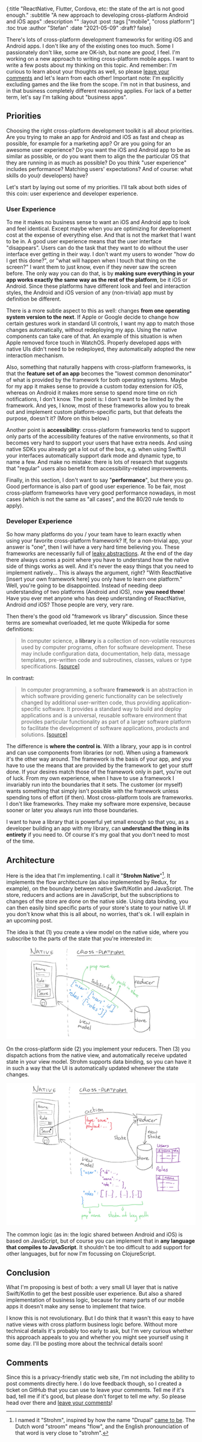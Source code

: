 {:title "ReactNative, Flutter, Cordova, etc: the state of the art is not good enough."
 :subtitle "A new approach to developing cross-platform Android and iOS apps"
 :description ""
 :layout :post
 :tags ["mobile", "cross platform"]
 :toc true
 :author "Stefan"
 :date "2021-05-09"
 :draft? false}

There's lots of cross-platform development frameworks for writing iOS and
Android apps. I don't like any of the existing ones too much. Some I
passionately don't like, some are OK-ish, but none are _good_, I feel. I'm
working on a new approach to writing cross-platform mobile apps. I want to write
a few posts about my thinking on this topic. And remember: I'm curious to learn
about your thoughts as well, so please [leave your comments][comments] and let's
learn from each other! Important note: I'm explicitly excluding games and the
like from the scope. I'm not in that business, and in that business completely
different reasoning applies. For lack of a better term, let's say I'm talking
about "business apps".

## Priorities

Choosing the right cross-platform development toolkit is all about priorities.
Are you trying to make an app for Android and iOS as fast and cheap as possible,
for example for a marketing app? Or are you going for an awesome user
experience? Do you want the iOS and Android app to be as similar as possible, or
do you want them to align the the particular OS that they are running in as much
as possible? Do you think "user experience" includes performance? Matching
users' expectations? And of course: what skills do you(r developers) have?

Let's start by laying out some of my priorities. I'll talk about both sides
of this coin: user experience and developer experience.

### User Experience

To me it makes no business sense to want an iOS and Android app to look and feel
identical. Except maybe when you are optimizing for development cost at the
expense of everything else. And that is not the market that I want to be in. A
good user experience means that the user interface "disappears". Users can do
the task that they want to do without the user interface ever getting in their
way. I don't want my users to wonder "how do I get this done?", or "what will
happen when I touch that thing on the screen?" I want them to just know, even if
they never saw the screen before. The only way you can do that, is by **making
sure everything in your app works exactly the same way as the rest of the
platform**, be it iOS or Android. Since these platforms have different look and
feel and interaction styles, the Android and iOS version of any (non-trivial)
app must by definition be different.

There is a more subtle aspect to this as well: changes **from one operating
system version to the next**. If Apple or Google decide to change how certain
gestures work in standard UI controls, I want my app to match those changes
automatically, without redeploying my app. Using the native components can take
care of that. An example of this situation is when Apple removed force touch in
WatchOS. Properly developed apps with native UIs didn't need to be redeployed,
they automatically adopted the new interaction mechanism.

Also, something that naturally happens with cross-platform frameworks, is that
the **feature set of an app** becomes the "lowest common denominator" of what is
provided by the framework for both operating systems. Maybe for my app it makes
sense to provide a custom today extension for iOS, whereas on Android it makes
more sense to spend more time on rich notifications, I don't know. The point is:
I don't want to be limited by the framework. And yes, I know, most of these
frameworks allow you to break out and implement custom platform-specific parts,
but that defeats the purpose, doesn't it? (More on this below.)

Another point is **accessibility**: cross-platform frameworks tend to support only
parts of the accessibility features of the native environments, so that it
becomes very hard to support your users that have extra needs. And using native
SDKs you already get a lot out of the box, e.g. when using SwiftUI your
interfaces automatically support dark mode and dynamic type, to name a few. And
make no mistake: there is lots of research that suggests that "regular" users
also benefit from accessibility-related improvements.

Finally, in this section, I don't want to say "**performance**", but there you go.
Good performance is also part of good user experience. To be fair, most
cross-platform frameworks have very good performance nowadays, in most cases
(which is not the same as "all cases", and the 80/20 rule tends to apply).

### Developer Experience

So how many platforms do you / your team have to learn exactly when using your
favorite cross-platform framework? If, for a non-trivial app, your answer is
"one", then I will have a very hard time believing you. These frameworks are
necessarily full of [leaky abstractions][wikipedia-leaky-abstraction]. At the
end of the day there always comes a point where you have to understand how the
native side of things works as well. And it's never the easy things that you
need to implement natively... This is always the argument, right? "With
ReactNative [insert your own framework here] you only have to learn one
platform." Well, you're going to be disappointed. Instead of needing deep
understanding of two platforms (Android and iOS), now **you need three**! Have
you ever met anyone who has deep understanding of ReactNative, Android _and_
iOS? Those people are very, very rare.

Then there's the good old "framework vs library" discussion. Since these terms
are somewhat overloaded, let me quote Wikipedia for some definitions:

> In computer science, a **library** is a collection of non-volatile resources used
> by computer programs, often for software development. These may include
> configuration data, documentation, help data, message templates, pre-written
> code and subroutines, classes, values or type specifications.
> [[source]][wikipedia-library]

In contrast:

> In computer programming, a software **framework** is an abstraction in which
> software providing generic functionality can be selectively changed by
> additional user-written code, thus providing application-specific software. It
> provides a standard way to build and deploy applications and is a universal,
> reusable software environment that provides particular functionality as part
> of a larger software platform to facilitate the development of software
> applications, products and solutions. [[source]][wikipedia-framework]

The difference is **where the control is**. With a library, your app is in
control and can use components from libraries (or not). When using a framework
it's the other way around. The framework is the basis of your app, and you have
to use the means that are provided by the framework to get your stuff done. If
your desires match those of the framework only in part, you're out of luck. From
my own experience, when I have to use a framework I invariably run into the
boundaries that it sets. The customer (or myself) wants something that simply
isn't possible with the framework unless spending tons of effort (if then). Most
cross-platform tools are frameworks. I don't like frameworks. They make my
software more expensive, because sooner or later you always run into those
boundaries.

I want to have a library that is powerful yet small enough so that you, as a
developer building an app with my library, can **understand the thing in its
entirety** if you need to. Of course it's my goal that you don't need to most of
the time.

## Architecture

Here is the idea that I'm implementing. I call it "**Strohm Native**"[^strohm].
It implements the flow architecture (as also implemented by Redux, for example),
on the boundary between native Swift/Kotlin and JavaScript. The store, reducers
and actions are in JavaScript, but the subscriptions to changes of the store are
done on the native side. Using data binding, you can then easily bind specific
parts of your store's state to your native UI. If you don't know what this is
all about, no worries, that's ok. I will explain in an upcoming post.

The idea is that (1) you create a view model on the native side, where you
subscribe to the parts of the state that you're interested in:

![Strohm: Subscribe](/img/strohm-subscribe.jpg)

On the cross-platform side (2) you implement your reducers. Then (3) you
dispatch actions from the native view, and automatically receive updated state
in your view model. Strohm supports data binding, so you can have it in such a
way that the UI is automatically updated whenever the state changes.

![Strohm: Redux](/img/strohm-redux.jpg)

The common logic (as in: the logic shared between Android and iOS) is based on
JavaScript, but of course you can implement that in **any language that compiles
to JavaScript**. It shouldn't be too difficult to add support for other
languages, but for now I'm focussing on ClojureScript.

## Conclusion

What I'm proposing is best of both: a very small UI layer that is native
Swift/Kotlin to get the best possible user experience. But also a shared
implementation of business logic, because for many parts of our mobile apps it
doesn't make any sense to implement that twice.

I know this is not revolutionary. But I do think that it wasn't this easy to
have native views with cross platform business logic before. Without more
technical details it's probably too early to ask, but I'm very curious whether
this approach appeals to you and whether you might see yourself using it some
day. I'll be posting more about the technical details soon!

## Comments

Since this is a privacy-friendly static web site, I'm not including the ability
to post comments directly here. I do love feedback though, so I created a ticket
on GitHub that you can use to leave your comments. Tell me if it's bad, tell me
if it's good, but please don't forget to tell me _why_. So please head over
there and [leave your comments][comments]!

[^strohm]: I named it "Strohm", inspired by how the name "Drupal" [came to
be](https://www.drupal.org/about/history). The Dutch word "stroom" means "flow",
and the English pronounciation of that word is very close to "strohm".

[comments]: https://github.com/svdo/unfolded.dev/issues/5
[wikipedia-library]: https://en.wikipedia.org/wiki/Library_(computing)
[wikipedia-framework]: https://en.wikipedia.org/wiki/Software_framework
[wikipedia-leaky-abstraction]: https://en.wikipedia.org/wiki/Leaky_abstraction
